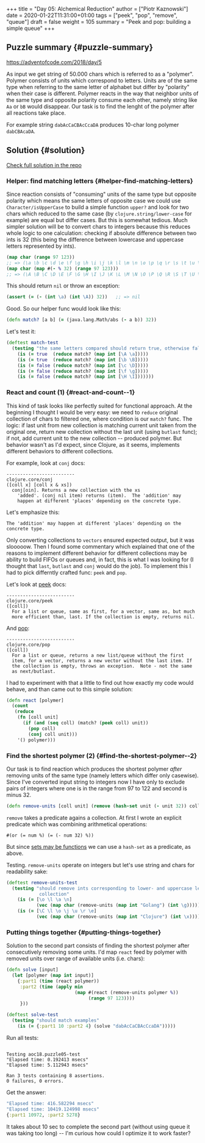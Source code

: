 +++
title = "Day 05: Alchemical Reduction"
author = ["Piotr Kaznowski"]
date = 2020-01-22T11:31:00+01:00
tags = ["peek", "pop", "remove", "queue"]
draft = false
weight = 105
summary = "Peek and pop: building a simple queue"
+++

## Puzzle summary {#puzzle-summary}

<https://adventofcode.com/2018/day/5>

As input we get string of 50.000 chars which is referred to as a "polymer". Polymer consists of units which correspond to letters. Units are of the same type when referring to the same letter of alphabet but differ by "polarity" when their case is different. Polymer reacts in the way that neighbor units of the same type and opposite polarity consume each other, namely string like `Aa` or `bB` would disappear. Our task is to find the lenght of the polymer after all reactions take place.

For example string `dabAcCaCBAcCcaDA` produces 10-char long polymer `dabCBAcaDA`.


## Solution {#solution}

[Check full solution in the repo](https://gitlab.com/pkaznowski/aoc18/blob/master/src/aoc18/puzzle05.clj)


### Helper: find matching letters {#helper-find-matching-letters}

Since reaction consists of "consuming" units of the same type but opposite polarity which means the same letters of opposite case we could use `Character/isUpperCase` to build a simple function `upper?` and look for two chars which reduced to the same case (by `clojure.string/lower-case` for example) are equal but differ cases. But this is somewhat tedious. Much simpler solution will be to convert chars to integers because this reduces whole logic to one calculation: checking if absolute difference between two ints is 32 (this being the difference between lowercase and uppercase letters represented by ints).

<a id="code-snippet--day04-chars-to-ints"></a>
```clojure
(map char (range 97 123))
;; => (\a \b \c \d \e \f \g \h \i \j \k \l \m \n \o \p \q \r \s \t \u \v \w \x \y \z)
(map char (map #(- % 32) (range 97 123)))
;; => (\A \B \C \D \E \F \G \H \I \J \K \L \M \N \O \P \Q \R \S \T \U \V \W \X \Y \Z)
```

This should return `nil` or throw an exception:

<a id="code-snippet--day05-assert"></a>
```clojure
(assert (= (- (int \a) (int \A)) 32))   ;; => nil
```

Good. So our helper func would look like this:

<a id="code-snippet--day05-match"></a>
```clojure
(defn match? [a b] (= (java.lang.Math/abs (- a b)) 32))
```

Let's test it:

<a id="code-snippet--day05-match-test"></a>
```clojure
(deftest match-test
  (testing "the same letters compared should return true, otherwise false"
    (is (= true  (reduce match? (map int [\A \a]))))
    (is (= true  (reduce match? (map int [\b \B]))))
    (is (= false (reduce match? (map int [\c \D]))))
    (is (= false (reduce match? (map int [\f \g]))))
    (is (= false (reduce match? (map int [\H \I]))))))
```


### React and count (1) {#react-and-count--1}

This kind of task looks like perfectly suited for functional approach. At the beginning I thought I would be very easy: we need to `reduce` original collection of chars to filtered one, where condition is our `match?` func. The logic: if last unit from new collection is matching current unit taken from the original one, return new collection without the last unit (using `butlast` func); if not, add current unit to the new collection -- produced polymer. But behavior wasn't as I'd expect, since Clojure, as it seems, implements different behaviors to different collections.

For example, look at `conj` docs:

```text
-------------------------
clojure.core/conj
([coll x] [coll x & xs])
  conj[oin]. Returns a new collection with the xs
    'added'. (conj nil item) returns (item).  The 'addition' may
    happen at different 'places' depending on the concrete type.
```

Let's emphasize this:

```text
The 'addition' may happen at different 'places' depending on the concrete type.
```

Only converting collections to `vectors` ensured expected output, but it was slooooow. Then I found some commentary which explained that one of the reasons to implement different behavior for different collections may be ability to build FIFOs or queues and, in fact, this is what I was looking for (I thought that `last`, `butlast` and `conj` would do the job). To implement this I had to pick differntly crafted func: `peek` and `pop`.

Let's look at [peek](https://clojuredocs.org/clojure.core/peek) docs:

```text
-------------------------
clojure.core/peek
([coll])
  For a list or queue, same as first, for a vector, same as, but much
  more efficient than, last. If the collection is empty, returns nil.
```

And [pop](https://clojuredocs.org/clojure.core/pop):

```text
-------------------------
clojure.core/pop
([coll])
  For a list or queue, returns a new list/queue without the first
  item, for a vector, returns a new vector without the last item. If
  the collection is empty, throws an exception.  Note - not the same
  as next/butlast.
```

I had to experiment with that a little to find out how exactly my code would behave, and than came out to this simple solution:

<a id="code-snippet--day05-react"></a>
```clojure
(defn react [polymer]
  (count
   (reduce
    (fn [coll unit]
      (if (and (seq coll) (match? (peek coll) unit))
        (pop coll)
        (conj coll unit)))
    '() polymer)))
```


### Find the shortest polymer (2) {#find-the-shortest-polymer--2}

Our task is to find reaction which produces the shortest polymer _after_ removing units of the same type (namely letters which differ only casewise). Since I've converted input string to integers now I have only to exclude pairs of integers where one is in the range from 97 to 122 and second is minus 32.

<a id="code-snippet--day05-remove-units"></a>
```clojure
(defn remove-units [coll unit] (remove (hash-set unit (- unit 32)) coll))
```

`remove` takes a predicate agains a collection. At first I wrote an explicit predicate which was combining arithmetical operations:

```text
#(or (= num %) (= (- num 32) %))
```

But since [sets may be functions](http://clojure-doc.org/articles/language/functions.html#sets-as-functions) we can use a `hash-set` as a predicate, as above.

Testing. `remove-units` operate on integers but let's use string and chars for readability sake:

<a id="code-snippet--day05-remove-units-test"></a>
```clojure
(deftest remove-units-test
  (testing "should remove ints corresponding to lower- and uppercase letters from the
            collection"
    (is (= [\o \l \a \n]
           (vec (map char (remove-units (map int "Golang") (int \g))))))
    (is (= [\C \l \o \j \u \r \e]
           (vec (map char (remove-units (map int "Clojure") (int \x))))))))
```


### Putting things together {#putting-things-together}

Solution to the second part consists of finding the shortest polymer after consecutively removing some units. I'd map `react` feed by polymer with removed units over range of available units (i.e. chars):

<a id="code-snippet--day05-solution"></a>
```clojure
(defn solve [input]
  (let [polymer (map int input)]
    {:part1 (time (react polymer))
     :part2 (time (apply min
                         (map #(react (remove-units polymer %))
                              (range 97 123))))
     }))
```

<a id="code-snippet--day05-remove-units-test"></a>
```clojure
(deftest solve-test
  (testing "should match examples"
    (is (= {:part1 10 :part2 4} (solve "dabAcCaCBAcCcaDA")))))
```

Run all tests:

```text

Testing aoc18.puzzle05-test
"Elapsed time: 0.192413 msecs"
"Elapsed time: 5.112943 msecs"

Ran 3 tests containing 8 assertions.
0 failures, 0 errors.
```

Get the answer:

```clojure
"Elapsed time: 416.582294 msecs"
"Elapsed time: 10419.124998 msecs"
{:part1 10972, :part2 5278}
```

It takes about 10 sec to complete the second part (without using queue it was taking too long) -- I'm curious how could I optimize it to work faster?

